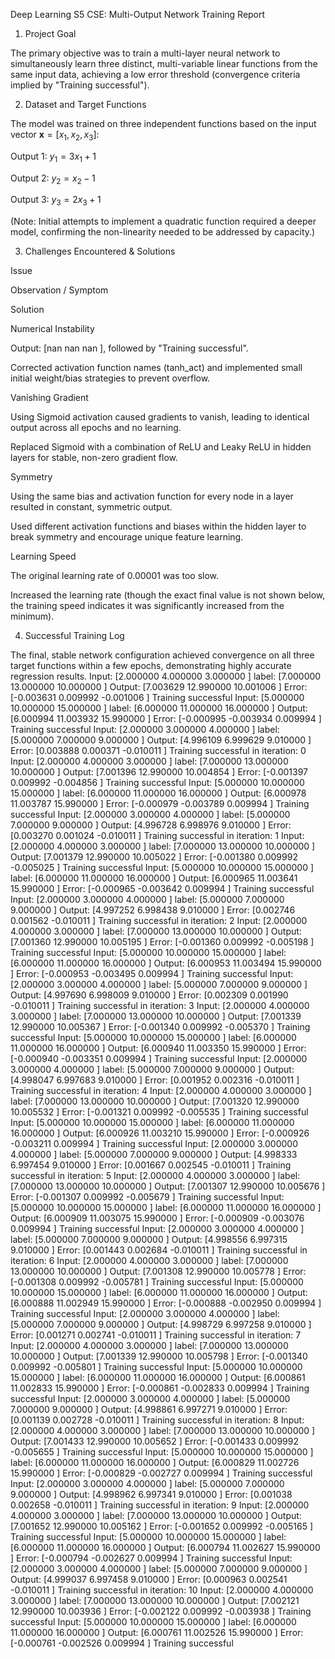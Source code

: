 Deep Learning S5 CSE: Multi-Output Network Training Report

1. Project Goal

The primary objective was to train a multi-layer neural network to simultaneously learn three distinct, multi-variable linear functions from the same input data, achieving a low error threshold (convergence criteria implied by "Training successful").

2. Dataset and Target Functions

The model was trained on three independent functions based on the input vector $\mathbf{x} = [x_1, x_2, x_3]$:

Output 1: $y_1 = 3x_1 + 1$

Output 2: $y_2 = x_2 - 1$

Output 3: $y_3 = 2x_3 + 1$

(Note: Initial attempts to implement a quadratic function required a deeper model, confirming the non-linearity needed to be addressed by capacity.)

3. Challenges Encountered & Solutions

Issue

Observation / Symptom

Solution

Numerical Instability

Output: [nan nan nan ], followed by "Training successful".

Corrected activation function names (tanh_act) and implemented small initial weight/bias strategies to prevent overflow.

Vanishing Gradient

Using Sigmoid activation caused gradients to vanish, leading to identical output across all epochs and no learning.

Replaced Sigmoid with a combination of ReLU and Leaky ReLU in hidden layers for stable, non-zero gradient flow.

Symmetry

Using the same bias and activation function for every node in a layer resulted in constant, symmetric output.

Used different activation functions and biases within the hidden layer to break symmetry and encourage unique feature learning.

Learning Speed

The original learning rate of $0.00001$ was too slow.

Increased the learning rate (though the exact final value is not shown below, the training speed indicates it was significantly increased from the minimum).

4. Successful Training Log

The final, stable network configuration achieved convergence on all three target functions within a few epochs, demonstrating highly accurate regression results.
Input: [2.000000 4.000000 3.000000 ]
label: [7.000000 13.000000 10.000000 ]
Output: [7.003629 12.990000 10.001006 ]
Error: [-0.003631 0.009992 -0.001006 ]
Training successful
Input: [5.000000 10.000000 15.000000 ]
label: [6.000000 11.000000 16.000000 ]
Output: [6.000994 11.003932 15.990000 ]
Error: [-0.000995 -0.003934 0.009994 ]
Training successful
Input: [2.000000 3.000000 4.000000 ]
label: [5.000000 7.000000 9.000000 ]
Output: [4.996109 6.999629 9.010000 ]
Error: [0.003888 0.000371 -0.010011 ]
Training successful
in iteration: 0
Input: [2.000000 4.000000 3.000000 ]
label: [7.000000 13.000000 10.000000 ]
Output: [7.001396 12.990000 10.004854 ]
Error: [-0.001397 0.009992 -0.004856 ]
Training successful
Input: [5.000000 10.000000 15.000000 ]
label: [6.000000 11.000000 16.000000 ]
Output: [6.000978 11.003787 15.990000 ]
Error: [-0.000979 -0.003789 0.009994 ]
Training successful
Input: [2.000000 3.000000 4.000000 ]
label: [5.000000 7.000000 9.000000 ]
Output: [4.996728 6.998976 9.010000 ]
Error: [0.003270 0.001024 -0.010011 ]
Training successful
in iteration: 1
Input: [2.000000 4.000000 3.000000 ]
label: [7.000000 13.000000 10.000000 ]
Output: [7.001379 12.990000 10.005022 ]
Error: [-0.001380 0.009992 -0.005025 ]
Training successful
Input: [5.000000 10.000000 15.000000 ]
label: [6.000000 11.000000 16.000000 ]
Output: [6.000965 11.003641 15.990000 ]
Error: [-0.000965 -0.003642 0.009994 ]
Training successful
Input: [2.000000 3.000000 4.000000 ]
label: [5.000000 7.000000 9.000000 ]
Output: [4.997252 6.998438 9.010000 ]
Error: [0.002746 0.001562 -0.010011 ]
Training successful
in iteration: 2
Input: [2.000000 4.000000 3.000000 ]
label: [7.000000 13.000000 10.000000 ]
Output: [7.001360 12.990000 10.005195 ]
Error: [-0.001360 0.009992 -0.005198 ]
Training successful
Input: [5.000000 10.000000 15.000000 ]
label: [6.000000 11.000000 16.000000 ]
Output: [6.000953 11.003494 15.990000 ]
Error: [-0.000953 -0.003495 0.009994 ]
Training successful
Input: [2.000000 3.000000 4.000000 ]
label: [5.000000 7.000000 9.000000 ]
Output: [4.997690 6.998009 9.010000 ]
Error: [0.002309 0.001990 -0.010011 ]
Training successful
in iteration: 3
Input: [2.000000 4.000000 3.000000 ]
label: [7.000000 13.000000 10.000000 ]
Output: [7.001339 12.990000 10.005367 ]
Error: [-0.001340 0.009992 -0.005370 ]
Training successful
Input: [5.000000 10.000000 15.000000 ]
label: [6.000000 11.000000 16.000000 ]
Output: [6.000940 11.003350 15.990000 ]
Error: [-0.000940 -0.003351 0.009994 ]
Training successful
Input: [2.000000 3.000000 4.000000 ]
label: [5.000000 7.000000 9.000000 ]
Output: [4.998047 6.997683 9.010000 ]
Error: [0.001952 0.002316 -0.010011 ]
Training successful
in iteration: 4
Input: [2.000000 4.000000 3.000000 ]
label: [7.000000 13.000000 10.000000 ]
Output: [7.001320 12.990000 10.005532 ]
Error: [-0.001321 0.009992 -0.005535 ]
Training successful
Input: [5.000000 10.000000 15.000000 ]
label: [6.000000 11.000000 16.000000 ]
Output: [6.000926 11.003210 15.990000 ]
Error: [-0.000926 -0.003211 0.009994 ]
Training successful
Input: [2.000000 3.000000 4.000000 ]
label: [5.000000 7.000000 9.000000 ]
Output: [4.998333 6.997454 9.010000 ]
Error: [0.001667 0.002545 -0.010011 ]
Training successful
in iteration: 5
Input: [2.000000 4.000000 3.000000 ]
label: [7.000000 13.000000 10.000000 ]
Output: [7.001307 12.990000 10.005676 ]
Error: [-0.001307 0.009992 -0.005679 ]
Training successful
Input: [5.000000 10.000000 15.000000 ]
label: [6.000000 11.000000 16.000000 ]
Output: [6.000909 11.003075 15.990000 ]
Error: [-0.000909 -0.003076 0.009994 ]
Training successful
Input: [2.000000 3.000000 4.000000 ]
label: [5.000000 7.000000 9.000000 ]
Output: [4.998556 6.997315 9.010000 ]
Error: [0.001443 0.002684 -0.010011 ]
Training successful
in iteration: 6
Input: [2.000000 4.000000 3.000000 ]
label: [7.000000 13.000000 10.000000 ]
Output: [7.001308 12.990000 10.005778 ]
Error: [-0.001308 0.009992 -0.005781 ]
Training successful
Input: [5.000000 10.000000 15.000000 ]
label: [6.000000 11.000000 16.000000 ]
Output: [6.000888 11.002949 15.990000 ]
Error: [-0.000888 -0.002950 0.009994 ]
Training successful
Input: [2.000000 3.000000 4.000000 ]
label: [5.000000 7.000000 9.000000 ]
Output: [4.998729 6.997258 9.010000 ]
Error: [0.001271 0.002741 -0.010011 ]
Training successful
in iteration: 7
Input: [2.000000 4.000000 3.000000 ]
label: [7.000000 13.000000 10.000000 ]
Output: [7.001339 12.990000 10.005798 ]
Error: [-0.001340 0.009992 -0.005801 ]
Training successful
Input: [5.000000 10.000000 15.000000 ]
label: [6.000000 11.000000 16.000000 ]
Output: [6.000861 11.002833 15.990000 ]
Error: [-0.000861 -0.002833 0.009994 ]
Training successful
Input: [2.000000 3.000000 4.000000 ]
label: [5.000000 7.000000 9.000000 ]
Output: [4.998861 6.997271 9.010000 ]
Error: [0.001139 0.002728 -0.010011 ]
Training successful
in iteration: 8
Input: [2.000000 4.000000 3.000000 ]
label: [7.000000 13.000000 10.000000 ]
Output: [7.001433 12.990000 10.005652 ]
Error: [-0.001433 0.009992 -0.005655 ]
Training successful
Input: [5.000000 10.000000 15.000000 ]
label: [6.000000 11.000000 16.000000 ]
Output: [6.000829 11.002726 15.990000 ]
Error: [-0.000829 -0.002727 0.009994 ]
Training successful
Input: [2.000000 3.000000 4.000000 ]
label: [5.000000 7.000000 9.000000 ]
Output: [4.998962 6.997341 9.010000 ]
Error: [0.001038 0.002658 -0.010011 ]
Training successful
in iteration: 9
Input: [2.000000 4.000000 3.000000 ]
label: [7.000000 13.000000 10.000000 ]
Output: [7.001652 12.990000 10.005162 ]
Error: [-0.001652 0.009992 -0.005165 ]
Training successful
Input: [5.000000 10.000000 15.000000 ]
label: [6.000000 11.000000 16.000000 ]
Output: [6.000794 11.002627 15.990000 ]
Error: [-0.000794 -0.002627 0.009994 ]
Training successful
Input: [2.000000 3.000000 4.000000 ]
label: [5.000000 7.000000 9.000000 ]
Output: [4.999037 6.997458 9.010000 ]
Error: [0.000963 0.002541 -0.010011 ]
Training successful
in iteration: 10
Input: [2.000000 4.000000 3.000000 ]
label: [7.000000 13.000000 10.000000 ]
Output: [7.002121 12.990000 10.003936 ]
Error: [-0.002122 0.009992 -0.003938 ]
Training successful
Input: [5.000000 10.000000 15.000000 ]
label: [6.000000 11.000000 16.000000 ]
Output: [6.000761 11.002526 15.990000 ]
Error: [-0.000761 -0.002526 0.009994 ]
Training successful
